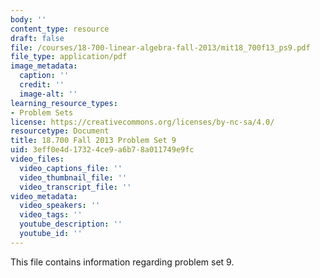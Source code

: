```yaml
---
body: ''
content_type: resource
draft: false
file: /courses/18-700-linear-algebra-fall-2013/mit18_700f13_ps9.pdf
file_type: application/pdf
image_metadata:
  caption: ''
  credit: ''
  image-alt: ''
learning_resource_types:
- Problem Sets
license: https://creativecommons.org/licenses/by-nc-sa/4.0/
resourcetype: Document
title: 18.700 Fall 2013 Problem Set 9
uid: 3eff0e4d-1732-4ce9-a6b7-8a011749e9fc
video_files:
  video_captions_file: ''
  video_thumbnail_file: ''
  video_transcript_file: ''
video_metadata:
  video_speakers: ''
  video_tags: ''
  youtube_description: ''
  youtube_id: ''
---
```

This file contains information regarding problem set 9.